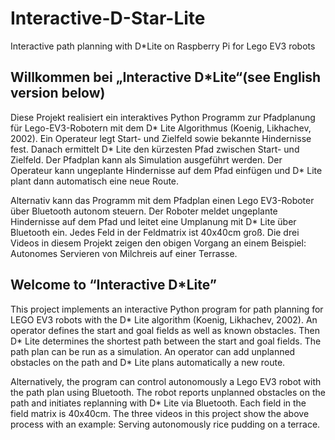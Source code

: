 # Interactive-D-Star-Lite
Interactive path planning with D*Lite on Raspberry Pi for Lego EV3 robots

## Willkommen bei „Interactive D*Lite“(see English version below)
Diese Projekt realisiert ein interaktives Python Programm zur Pfadplanung für Lego-EV3-Robotern mit dem D* Lite Algorithmus (Koenig, Likhachev, 2002). Ein Operateur legt Start- und Zielfeld sowie bekannte Hindernisse fest. Danach ermittelt D* Lite den kürzesten Pfad zwischen Start- und Zielfeld. Der Pfadplan kann als Simulation ausgeführt werden. Der Operateur kann ungeplante Hindernisse auf dem Pfad einfügen und D* Lite plant dann automatisch eine neue Route.

Alternativ kann das Programm mit dem Pfadplan einen Lego EV3-Roboter über Bluetooth autonom steuern. Der Roboter meldet ungeplante Hindernisse auf dem Pfad und leitet eine Umplanung mit D* Lite über Bluetooth ein. Jedes Feld in der Feldmatrix ist 40x40cm groß. Die drei Videos in diesem Projekt zeigen den obigen Vorgang an einem Beispiel: Autonomes Servieren von Milchreis auf einer Terrasse. 

## Welcome to “Interactive D*Lite”
This project implements an interactive Python program for path planning for LEGO EV3 robots  with the D* Lite algorithm (Koenig, Likhachev, 2002). An operator defines the start and goal fields as well as known obstacles. Then D* Lite determines the shortest path between the start and goal fields. The path plan can be run as a simulation. An operator can add unplanned obstacles on the path and D* Lite plans automatically a new route. 

Alternatively, the program can control autonomously a Lego EV3 robot with the path plan using Bluetooth. The robot reports unplanned obstacles on the path and initiates replanning with D* Lite via Bluetooth. Each field in the field matrix is 40x40cm. The three videos in this project show the above process with an example: Serving autonomously rice pudding on a terrace.
